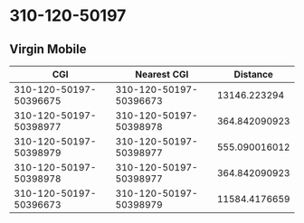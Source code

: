 # 310-120-50197
## Virgin Mobile


| CGI | Nearest CGI | Distance |
|-----|-------------|----------|
| 310-120-50197-50396675 | 310-120-50197-50396673 | 13146.223294 |
| 310-120-50197-50398977 | 310-120-50197-50398978 | 364.842090923 |
| 310-120-50197-50398979 | 310-120-50197-50398977 | 555.090016012 |
| 310-120-50197-50398978 | 310-120-50197-50398977 | 364.842090923 |
| 310-120-50197-50396673 | 310-120-50197-50398979 | 11584.4176659 |
